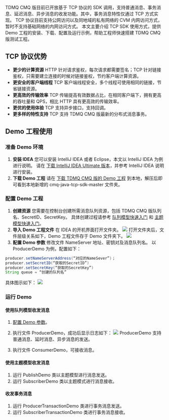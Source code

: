TDMQ CMQ 版目前已开放基于 TCP 协议的 SDK 调用，支持普通消息、事务消息、延迟消息、异步消息的收发功能。其中，事务消息特性仅通过 TCP 方式实现。
TCP 协议目前支持公网访问以及同地域的私有网络的 CVM 内网访问方式，暂时不支持基础网络的内网访问方式。
本文主要介绍 TCP SDK 使用方式，提供 Demo 工程的安装、下载、配置及运行示例，帮助工程师快速搭建 TDMQ CMQ 版测试工程。

## TCP 协议优势
- **更少的计算资源**
HTTP 针对请求鉴权，每次请求都需要签名；TCP 针对链接鉴权，只需要建立连接的时候对链接鉴权，节约客户端计算资源。
- **更安全的客户端线程**
TCP 客户端线程安全，多个线程可使用相同的链接，节省链接资源。
- **更高效的传输效率**
TCP 传输提高有效数据占比，在相同客户端下，拥有更高的吞吐量和 QPS，相比 HTTP 具有更高效的传输效率。
- **更优的使用体验**
TCP 支持异步接口，支持回调。
- **更多样的特性支持**
TCP 支持 TDMQ CMQ 版最新的分布式消息事务。

## Demo 工程使用
### 准备 Demo 环境
1. **安装 IDEA**
您可以安装 IntelliJ IDEA 或者 Eclipse，本文以 IntelliJ IDEA 为例进行说明。
请在 [下载 IntelliJ IDEA Ultimate 版本](https://www.jetbrains.com/idea/)，并参考 IntelliJ IDEA 说明进行安装。
2. **下载 Demo 工程**
请在 [下载 TDMQ CMQ 版的 Demo 工程](https://github.com/tencentyun/cmq-java-tcp-sdk) 到本地，解压后即可看到本地新增的 cmq-java-tcp-sdk-master 文件夹。

### 配置 Demo 工程
1. **创建资源**
您需要在控制台创建所需消息队列资源，包括 TDMQ CMQ 版队列名、SecretID、SecretKey。
具体创建过程请参考 [队列模型快速入门](https://cloud.tencent.com/document/product/1496/61006) 和 [主题模型快速入门](https://cloud.tencent.com/document/product/1496/61005)。
2. **导入 Demo 工程文件**
在 IDEA 的开机界面打开文件夹。
![](https://main.qcloudimg.com/raw/8a3ba96ef290ad50f6f0d20c01594f5d.png)
打开文件夹后，文件层级关系如下，Demo 工程文件存于 Demo 文件夹下。
![](https://main.qcloudimg.com/raw/1fc9235f7ae621fec4105fb173725d89.png)
3. **配置 Demo 参数**[](id:demo)
修改文件 NameServer 地址、密钥对及消息队列名。
以 ProducerDemo 为例，配置如下：
```java
producer.setNameServerAddress(“对应的NameSever”)；
producer.setSecretID(“获取的SecretID”)
producer.setSecretKey(“获取的SecretKey”)
String queue = “创建的队列名”
```
具体图示如下：
![](https://main.qcloudimg.com/raw/f4a7604ccb2319befdcbe338f40be939.png)

### 运行 Demo
#### 使用队列模型收发消息
 1. [配置 Demo 参数](#demo)。

 2. 执行文件 ProducerDemo，成功后显示日志如下：
 ![](https://main.qcloudimg.com/raw/dfb74dac5c9dc5550697f9f9628f1259.png)
    ProducerDemo 支持普通消息、延时消息、异步消息的发送。

 3. 执行文件 ConsumerDemo，可接收消息。


#### 使用主题模型收发消息
 1. 运行 PublishDemo 类以主题模型进行消息发送。
 2. 运行 SubscriberDemo 类以主题模式进行消息接收。

#### 收发事务消息
 1. 运行 ProducerTransactionDemo 类进行事务消息发送。
 2. 运行 SubscriberTransactionDemo 类进行事务消息接收。

